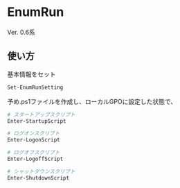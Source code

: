 # EnumRun
Ver. 0.6系

## 使い方

基本情報をセット
```powershell
Set-EnumRunSetting
```

予め.ps1ファイルを作成し、ローカルGPOに設定した状態で、
```powershell
# スタートアップスクリプト
Enter-StartupScript

# ログオンスクリプト
Enter-LogonScript

# ログオフスクリプト
Enter-LogoffScript

# シャットダウンスクリプト
Enter-ShutdownScript
```
